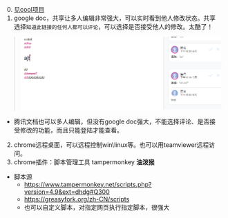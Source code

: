 0. [见cool项目](https://github.com/bkunzhang/cool/issues)
1. google doc，共享让多人编辑非常强大，可以实时看到他人修改状态。共享选择`知道此链接的任何人都可以评论`，可以选择是否接受他人的修改。太酷了！
> ![](imgs/google-doc.jpg)
- 腾讯文档也可以多人编辑，但没有google doc强大，不能选择评论、是否接受修改的功能，而且只能登陆才能查看。

2. chrome远程桌面，可以远程控制win\linux等。也可以用teamviewer远程访问。
3. chrome插件：脚本管理工具 tampermonkey  **油泼猴** 
 - 脚本源
    - https://www.tampermonkey.net/scripts.php?version=4.9&ext=dhdg#Q300
    - <https://greasyfork.org/zh-CN/scripts>
    - 也可以自定义脚本，对指定网页执行指定脚本，很强大


